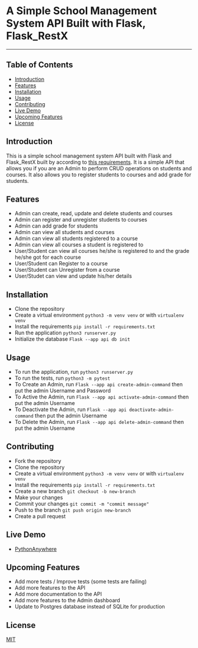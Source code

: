 # A Simple School Management System API Built with Flask, Flask_RestX
---
## Table of Contents
- [Introduction](#introduction)
- [Features](#features)
- [Installation](#installation)
- [Usage](#usage)
- [Contributing](#contributing)
- [Live Demo](#live-demo)
- [Upcoming Features](#upcoming-features)
- [License](#license)

## Introduction
This is a simple school management system API built with Flask and Flask_RestX built by according to [this requirements](https://docs.google.com/document/d/19ayXN5P1oV2aqW_7-As6EUpn7OQShkpAlZK4wRbrgBQ/). It is a simple API that allows you if you are an Admin to perform CRUD operations on students and courses. It also allows you to register students to courses and add grade for students.

## Features
- Admin can create, read, update and delete students and courses
- Admin can register and unregister students to courses
- Admin can add grade for students
- Admin can view all students and courses
- Admin can view all students registered to a course
- Admin can view all courses a student is registered to
- User/Student can view all courses he/she is registered to and the grade he/she got for each course
- User/Student can Register to a course
- User/Student can Unregister from a course
- User/Studet can view and update his/her details

## Installation
- Clone the repository
- Create a virtual environment `python3 -m venv venv` or with `virtualenv venv`
- Install the requirements `pip install -r requirements.txt`
- Run the application `python3 runserver.py`
- Initialize the database `Flask --app api db init`


## Usage
- To run the application, run `python3 runserver.py`
- To run the tests, run `python3 -m pytest`
- To Create an Admin, run `Flask --app api create-admin-command` then put the admin Username and Password
- To Active the Admin, run `Flask --app api activate-admin-command` then put the admin Username 
- To Deactivate the Admin, run `Flask --app api deactivate-admin-command` then put the admin Username
- To Delete the Admin, run `Flask --app api delete-admin-command` then put the admin Username

## Contributing
- Fork the repository
- Clone the repository
- Create a virtual environment `python3 -m venv venv` or with `virtualenv venv`
- Install the requirements `pip install -r requirements.txt`
- Create a new branch `git checkout -b new-branch`
- Make your changes
- Commit your changes `git commit -m "commit message"`
- Push to the branch `git push origin new-branch`
- Create a pull request

## Live Demo
- [PythonAnywhere](https://theblackjessy.pythonanywhere.com/)

## Upcoming Features
- Add more tests / Improve tests (some tests are failing)
- Add more features to the API
- Add more documentation to the API
- Add more features to the Admin dashboard
- Update to Postgres database instead of SQLite for production

## License
[MIT](https://github.com/theblackjessy/student_management_api/blob/main/LICENSE)
